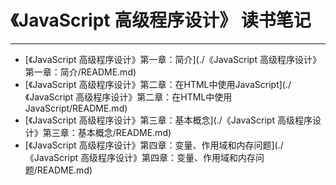# 《JavaScript 高级程序设计》 读书笔记 #

---

* [《JavaScript 高级程序设计》第一章：简介](./《JavaScript 高级程序设计》第一章：简介/README.md)
* [《JavaScript 高级程序设计》第二章：在HTML中使用JavaScript](./《JavaScript 高级程序设计》第二章：在HTML中使用JavaScript/README.md)
* [《JavaScript 高级程序设计》第三章：基本概念](./《JavaScript 高级程序设计》第三章：基本概念/README.md)
* [《JavaScript 高级程序设计》第四章：变量、作用域和内存问题](./《JavaScript 高级程序设计》第四章：变量、作用域和内存问题/README.md)